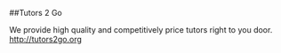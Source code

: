##Tutors 2 Go

We provide high quality and competitively price tutors right to you door. http://tutors2go.org